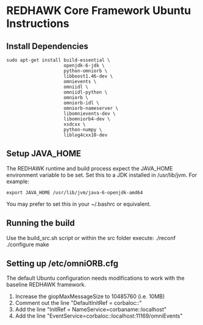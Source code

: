 # REDHAWK Core Framework Ubuntu Instructions

## Install Dependencies

    sudo apt-get install build-essential \
                         openjdk-6-jdk \
                         python-omniorb \
                         libboost1.46-dev \
                         omnievents \
                         omniidl \
                         omniidl-python \
                         omniorb \
                         omniorb-idl \
                         omniorb-nameserver \
                         libomnievents-dev \
                         libomniorb4-dev \
                         xsdcxx \
                         python-numpy \
                         liblog4cxx10-dev
                         
## Setup JAVA_HOME

The REDHAWK runtime and build process expect the JAVA_HOME environment variable
to be set.  Set this to a JDK installed in /usr/lib/jvm. For example:

    export JAVA_HOME /usr/lib/jvm/java-6-openjdk-amd64

You may prefer to set this in your ~/.bashrc or equivalent.

## Running the build

Use the build_src.sh script or within the src folder execute:
    ./reconf
    ./configure
    make

## Setting up /etc/omniORB.cfg

The default Ubuntu configuration needs modifications to work with the baseline
REDHAWK framework.

1. Increase the giopMaxMessageSize to 10485760 (i.e. 10MB)
2. Comment out the line "DefaultInitRef = corbaloc::"
3. Add the line "InitRef = NameService=corbaname::localhost"
4. Add the line "EventService=corbaloc::localhost:11169/omniEvents"
